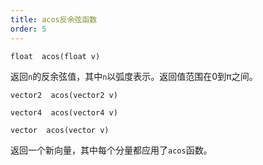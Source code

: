 ```yaml
---
title: acos反余弦函数
order: 5
---
```

`float  acos(float v)`

返回`n`的反余弦值，其中`n`以弧度表示。返回值范围在0到π之间。

`vector2  acos(vector2 v)`

`vector4  acos(vector4 v)`

`vector  acos(vector v)`

返回一个新向量，其中每个分量都应用了`acos`函数。